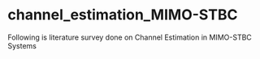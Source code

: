 # channel_estimation_MIMO-STBC
Following is literature survey done on Channel Estimation in MIMO-STBC Systems
